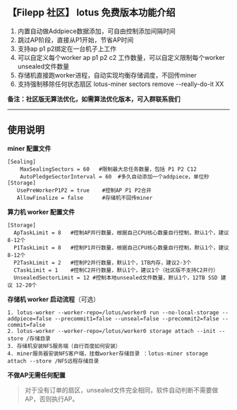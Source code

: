 ## 【Filepp 社区】 lotus 免费版本功能介绍

 1. 内置自动做Addpiece数据添加，可自由控制添加间隔时间
 2. 跳过AP阶段，直接从P1开始，节省AP时间
 3. 支持ap p1 p2绑定在一台机子上工作
 4. 可以自定义每个worker ap p1 p2 c2 工作数量，可以自定义限制每个worker unsealed文件数量
 5. 存储机直接跑worker进程，自动实现均衡存储调度，不回传miner
 6. 支持强制移除任何状态扇区 lotus-miner sectors remove --really-do-it  XX

**备注：社区版无算法优化，如需算法优化版本，可入群联系我们**
 
---

## 使用说明
**miner 配置文件**

```
[Sealing]
    MaxSealingSectors = 60   #限制最大总任务数量，包括 P1 P2 C12
    AutoPledgeSectorInterval = 60  #多久自动添加一个addpiece，单位秒
[Storage]
   UsePreWorkerP1P2 = true    #控制AP P1 P2合并
   AllowFinalize = false      #存储机不回传miner
```


**算力机 worker 配置文件**

```
[Storage]
  ApTaskLimit = 8   #控制AP并行数量，根据自己CPU核心数量自行控制，默认1个，建议8-12个
  P1TaskLimit = 8   #控制P1并行数量，根据自己CPU核心数量自行控制，默认1个，建议8-12个
  P2TaskLimit = 2   #控制P2并行数量，默认1个，1TB内存，建议2-3个
  CTaskLimit = 1    #控制C2并行数量，默认1个，建议1个（社区版不支持C2并行）
  UnsealedSectorLimit = 12 #控制本地unsealed文件数量，默认1个，12TB SSD 建议 12-20个
```  
  
**存储机 worker 启动流程**（可选）

```
1. lotus-worker --worker-repo=/lotus/worker0 run --no-local-storage --addpiece=false --precommit1=false --unseal=false --precommit2=false --commit=false 
2. lotus-worker --worker-repo=/lotus/worker0 storage attach --init --store /存储目录
3. 存储机安装NFS服务端（自行百度如何安装）
4. miner服务器安装NFS客户端，挂载worker存储目录 ：lotus-miner storage attach --store /NFS远程存储目录
```

**不做AP无需任何配置**
> 对于没有订单的扇区，unsealed文件完全相同，软件自动判断不需要做AP，否则执行AP。

